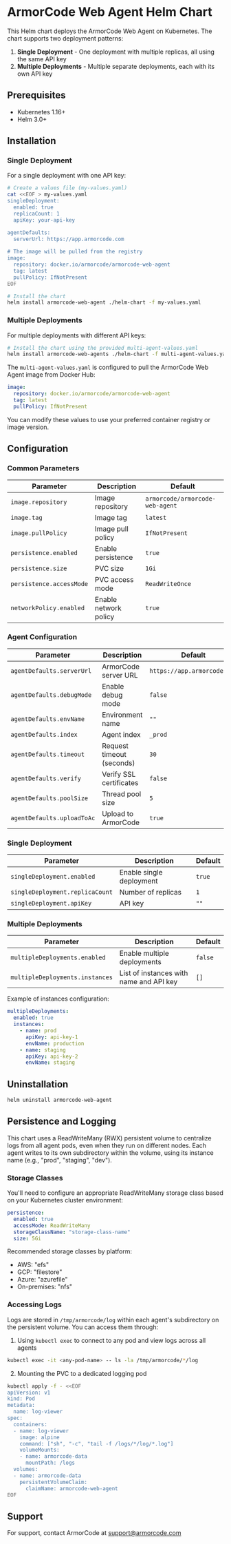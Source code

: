 # ArmorCode Web Agent Helm Chart

This Helm chart deploys the ArmorCode Web Agent on Kubernetes. The chart supports two deployment patterns:

1. **Single Deployment** - One deployment with multiple replicas, all using the same API key
2. **Multiple Deployments** - Multiple separate deployments, each with its own API key

## Prerequisites

- Kubernetes 1.16+
- Helm 3.0+

## Installation

### Single Deployment

For a single deployment with one API key:

```bash
# Create a values file (my-values.yaml)
cat <<EOF > my-values.yaml
singleDeployment:
  enabled: true
  replicaCount: 1
  apiKey: your-api-key

agentDefaults:
  serverUrl: https://app.armorcode.com
  
# The image will be pulled from the registry
image:
  repository: docker.io/armorcode/armorcode-web-agent
  tag: latest
  pullPolicy: IfNotPresent
EOF

# Install the chart
helm install armorcode-web-agent ./helm-chart -f my-values.yaml
```

### Multiple Deployments

For multiple deployments with different API keys:

```bash
# Install the chart using the provided multi-agent-values.yaml
helm install armorcode-web-agents ./helm-chart -f multi-agent-values.yaml
```

The `multi-agent-values.yaml` is configured to pull the ArmorCode Web Agent image from Docker Hub:

```yaml
image:
  repository: docker.io/armorcode/armorcode-web-agent
  tag: latest
  pullPolicy: IfNotPresent
```

You can modify these values to use your preferred container registry or image version.

## Configuration

### Common Parameters

| Parameter | Description | Default |
|-----------|-------------|---------|
| `image.repository` | Image repository | `armorcode/armorcode-web-agent` |
| `image.tag` | Image tag | `latest` |
| `image.pullPolicy` | Image pull policy | `IfNotPresent` |
| `persistence.enabled` | Enable persistence | `true` |
| `persistence.size` | PVC size | `1Gi` |
| `persistence.accessMode` | PVC access mode | `ReadWriteOnce` |
| `networkPolicy.enabled` | Enable network policy | `true` |

### Agent Configuration

| Parameter | Description | Default |
|-----------|-------------|---------|
| `agentDefaults.serverUrl` | ArmorCode server URL | `https://app.armorcode.com` |
| `agentDefaults.debugMode` | Enable debug mode | `false` |
| `agentDefaults.envName` | Environment name | `""` |
| `agentDefaults.index` | Agent index | `_prod` |
| `agentDefaults.timeout` | Request timeout (seconds) | `30` |
| `agentDefaults.verify` | Verify SSL certificates | `false` |
| `agentDefaults.poolSize` | Thread pool size | `5` |
| `agentDefaults.uploadToAc` | Upload to ArmorCode | `true` |

### Single Deployment

| Parameter | Description | Default |
|-----------|-------------|---------|
| `singleDeployment.enabled` | Enable single deployment | `true` |
| `singleDeployment.replicaCount` | Number of replicas | `1` |
| `singleDeployment.apiKey` | API key | `""` |

### Multiple Deployments

| Parameter | Description | Default |
|-----------|-------------|---------|
| `multipleDeployments.enabled` | Enable multiple deployments | `false` |
| `multipleDeployments.instances` | List of instances with name and API key | `[]` |

Example of instances configuration:

```yaml
multipleDeployments:
  enabled: true
  instances:
    - name: prod
      apiKey: api-key-1
      envName: production
    - name: staging
      apiKey: api-key-2
      envName: staging
```

## Uninstallation

```bash
helm uninstall armorcode-web-agent
```

## Persistence and Logging

This chart uses a ReadWriteMany (RWX) persistent volume to centralize logs from all agent pods, even when they run on different nodes. Each agent writes to its own subdirectory within the volume, using its instance name (e.g., "prod", "staging", "dev").

### Storage Classes

You'll need to configure an appropriate ReadWriteMany storage class based on your Kubernetes cluster environment:

```yaml
persistence:
  enabled: true
  accessMode: ReadWriteMany
  storageClassName: "storage-class-name"
  size: 5Gi
```

Recommended storage classes by platform:
- AWS: "efs"
- GCP: "filestore" 
- Azure: "azurefile"
- On-premises: "nfs"

### Accessing Logs

Logs are stored in `/tmp/armorcode/log` within each agent's subdirectory on the persistent volume. You can access them through:

1. Using `kubectl exec` to connect to any pod and view logs across all agents
```bash
kubectl exec -it <any-pod-name> -- ls -la /tmp/armorcode/*/log
```

2. Mounting the PVC to a dedicated logging pod
```bash
kubectl apply -f - <<EOF
apiVersion: v1
kind: Pod
metadata:
  name: log-viewer
spec:
  containers:
  - name: log-viewer
    image: alpine
    command: ["sh", "-c", "tail -f /logs/*/log/*.log"]
    volumeMounts:
    - name: armorcode-data
      mountPath: /logs
  volumes:
  - name: armorcode-data
    persistentVolumeClaim:
      claimName: armorcode-web-agent
EOF
```

## Support

For support, contact ArmorCode at support@armorcode.com
